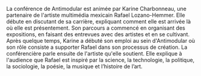 La conférence de Antimodular est animée par Karine Charbonneau, une partenaire de l'artiste multimédia mexicain Rafael Lozano-Hemmer. Elle débute en discutant de sa carrière, expliquant comment elle est arrivée là où elle est présentement. Son parcours a commencé en organisant des expositions, en faisant des entrevues avec des artistes et en se cultivant. Après quelque temps, Karine a débuté son emploi au sein d'Antimodular où son rôle consiste a supporter Rafael dans son processus de création. La conférencière parle ensuite de l'artiste qu'elle soutient. Elle explique à l'audience que Rafael est inspiré par la science, la technologie, la politique, la sociologie, la poésie, la musique et l’histoire de l’art.


